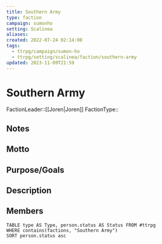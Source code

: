 ```yaml
---
title: Southern Army
type: faction
campaign: sumonho
setting: Scalinea
aliases: 
created: 2022-07-24 02:14:08
tags:
  - ttrpg/campaign/sumon-ho
  - ttrpg/setting/scalinea/faction/southern-army
updated: 2023-11-09T21:59
---
```


# Southern Army

FactionLeader::[[Joren|Joren]]
FactionType::

## Notes


## Motto


## Purpose/Goals


## Description


## Members

```dataview
TABLE type AS Type, person.status AS Status FROM #ttrpg
WHERE contains(factions, "Southern Army")
SORT person.status asc
```


